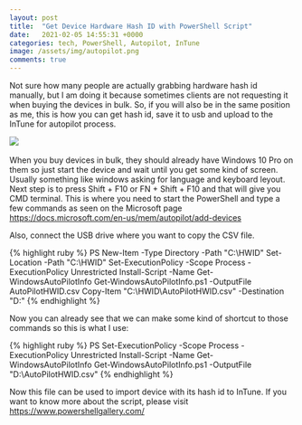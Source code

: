 ```yaml
---
layout: post
title:  "Get Device Hardware Hash ID with PowerShell Script"
date:   2021-02-05 14:55:31 +0000
categories: tech, PowerShell, Autopilot, InTune
image: /assets/img/autopilot.png
comments: true
---
```

Not sure how many people are actually grabbing hardware hash id manually, but I am doing it because sometimes clients are not requesting it when buying the devices in bulk. So, if you will also be in the same position as me, this is how you can get hash id, save it to usb and upload to the InTune for autopilot process.

<img src="{{ page.image }}">
<br><br>
When you buy devices in bulk, they should already have Windows 10 Pro on them so just start the device and wait until you get some kind of screen. Usually something like windows asking for language and keyboard leyout.
Next step is to press Shift + F10 or FN + Shift + F10 and that will give you CMD terminal. This is where you need to start the PowerShell and type a few commands as seen on the Microsoft page <a href="https://docs.microsoft.com/en-us/mem/autopilot/add-devices">https://docs.microsoft.com/en-us/mem/autopilot/add-devices </a>

Also, connect the USB drive where you want to copy the CSV file.


{% highlight ruby %}
PS
New-Item -Type Directory -Path "C:\HWID"
Set-Location -Path "C:\HWID"
Set-ExecutionPolicy -Scope Process -ExecutionPolicy Unrestricted
Install-Script -Name Get-WindowsAutoPilotInfo
Get-WindowsAutoPilotInfo.ps1 -OutputFile AutoPilotHWID.csv
Copy-Item "C:\HWID\AutoPilotHWID.csv" -Destination "D:\"
{% endhighlight %}

Now you can already see that we can make some kind of shortcut to those commands so this is what I use:

{% highlight ruby %}
PS
Set-ExecutionPolicy -Scope Process -ExecutionPolicy Unrestricted
Install-Script -Name Get-WindowsAutoPilotInfo
Get-WindowsAutoPilotInfo.ps1 -OutputFile "D:\AutoPilotHWID.csv"
{% endhighlight %}

Now this file can be used to import device with its hash id to InTune.
If you want to know more about the script, please visit <a href="https://www.powershellgallery.com/packages/Get-WindowsAutoPilotInfo/3.5">https://www.powershellgallery.com/</a>